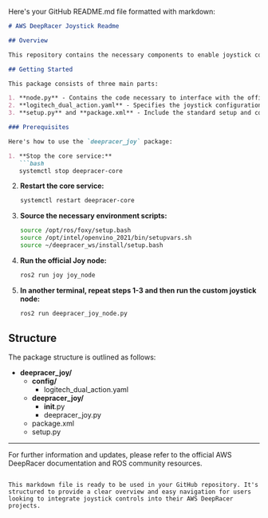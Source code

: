 Here's your GitHub README.md file formatted with markdown:

```markdown
# AWS DeepRacer Joystick Readme

## Overview

This repository contains the necessary components to enable joystick controls for AWS DeepRacer using a custom joystick package. The project includes modifications to ROS nodes and specific configurations for the Logitech Dual Action controller.

## Getting Started

This package consists of three main parts:

1. **node.py** - Contains the code necessary to interface with the official joy_node provided by ROS.
2. **logitech_dual_action.yaml** - Specifies the joystick configuration including type, topic names, and axes for the teleoperation and deadman buttons.
3. **setup.py** and **package.xml** - Include the standard setup and configuration files for the AWS DeepRacer package.

### Prerequisites

Here's how to use the `deepracer_joy` package:

1. **Stop the core service:**
   ```bash
   systemctl stop deepracer-core
   ```

2. **Restart the core service:**
   ```bash
   systemctl restart deepracer-core
   ```

3. **Source the necessary environment scripts:**
   ```bash
   source /opt/ros/foxy/setup.bash
   source /opt/intel/openvino_2021/bin/setupvars.sh
   source ~/deepracer_ws/install/setup.bash
   ```

4. **Run the official Joy node:**
   ```bash
   ros2 run joy joy_node
   ```

5. **In another terminal, repeat steps 1-3 and then run the custom joystick node:**
   ```bash
   ros2 run deepracer_joy_node.py
   ```

## Structure

The package structure is outlined as follows:

- **deepracer_joy/**
  - **config/**
    - logitech_dual_action.yaml
  - **deepracer_joy/**
    - __init__.py
    - deepracer_joy.py
  - package.xml
  - setup.py

---

For further information and updates, please refer to the official AWS DeepRacer documentation and ROS community resources.
```

This markdown file is ready to be used in your GitHub repository. It's structured to provide a clear overview and easy navigation for users looking to integrate joystick controls into their AWS DeepRacer projects.

